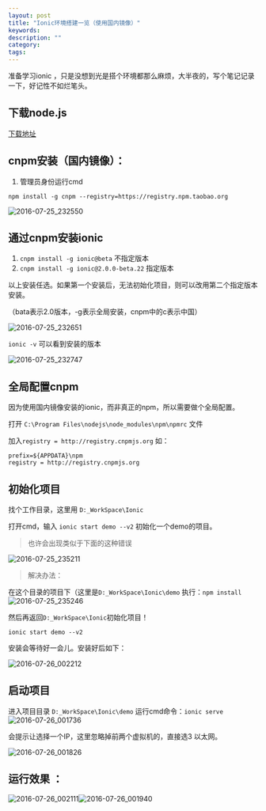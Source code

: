 ```yaml
---
layout: post
title: "Ionic环境搭建一览（使用国内镜像）"
keywords: 
description: ""
category: 
tags: 
---
```


<!--markdown-->准备学习ionic ，只是没想到光是搭个环境都那么麻烦，大半夜的，写个笔记记录一下，好记性不如烂笔头。  
<!--index-menu-->  

## 下载node.js
  
[下载地址](http://nodejs.cn/)  
  
## cnpm安装（国内镜像）：  
  
1. 管理员身份运行cmd  
  
`npm install -g cnpm --registry=https://registry.npm.taobao.org`  
  
 ![2016-07-25_232550](http://539go.com/usr/uploads/2016/07-25/2016-07-25_232550.png)  
  
## 通过cnpm安装ionic  
  
1. `cnpm install -g ionic@beta`  不指定版本  
2. `cnpm install -g ionic@2.0.0-beta.22` 指定版本  
  
以上安装任选。如果第一个安装后，无法初始化项目，则可以改用第二个指定版本安装。  
  
（bata表示2.0版本，-g表示全局安装，cnpm中的c表示中国）  
  
 ![2016-07-25_232651](http://539go.com/usr/uploads/2016/07-25/2016-07-25_232651.png)  
  
`ionic -v` 可以看到安装的版本  
  
 ![2016-07-25_232747](http://539go.com/usr/uploads/2016/07-25/2016-07-25_232747.png)  
  
## 全局配置cnpm  
  
因为使用国内镜像安装的ionic，而非真正的npm，所以需要做个全局配置。  
  
打开 `C:\Program Files\nodejs\node_modules\npm\npmrc` 文件  
  
加入`registry = http://registry.cnpmjs.org` 如：  
  
```  
prefix=${APPDATA}\npm  
registry = http://registry.cnpmjs.org  
```  
  
## 初始化项目  
  
找个工作目录，这里用 `D:_WorkSpace\Ionic`  
  
打开cmd，输入 `ionic start demo --v2` 初始化一个demo的项目。  
  
> 也许会出现类似于下面的这种错误  
  
 ![2016-07-25_235211](http://539go.com/usr/uploads/2016/07-25/2016-07-25_235211.png)  
  
> 解决办法：  
  
在这个目录的项目下（这里是`D:_WorkSpace\Ionic\demo` 执行：`npm install` ![2016-07-25_235246](http://539go.com/usr/uploads/2016/07-25/2016-07-25_235246.png)  
  
然后再返回`D:_WorkSpace\Ionic`初始化项目！  
  
`ionic start demo --v2`  
  
安装会等待好一会儿。安装好后如下：  
  
![2016-07-26_002212](http://539go.com/usr/uploads/2016/07-25/2016-07-26_002212.png)  
  
## 启动项目  
  
进入项目目录  `D:_WorkSpace\Ionic\demo` 运行cmd命令：`ionic serve` ![2016-07-26_001736](http://539go.com/usr/uploads/2016/07-25/2016-07-26_001736.png)  
  
会提示让选择一个IP，这里忽略掉前两个虚拟机的，直接选3 以太网。  
  
 ![2016-07-26_001826](http://539go.com/usr/uploads/2016/07-25/2016-07-26_001826.png)  
  
## 运行效果 ： 
![2016-07-26_002111](http://539go.com/usr/uploads/2016/07-25/2016-07-26_002111.png)![2016-07-26_001940](http://539go.com/usr/uploads/2016/07-25/2016-07-26_001940.png)  
